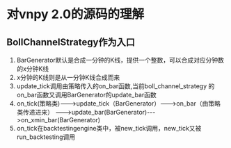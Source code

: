 # 对vnpy 2.0的源码的理解
## BollChannelStrategy作为入口
1. BarGenerator默认是合成一分钟的K线，提供一个整数，可以合成对应分钟数的x分钟K线
2. x分钟的K线则是从一分钟K线合成而来
3. update_tick调用由策略传入的on_bar函数,当前boll_channel_strategy
的on_bar函数又调用BarGenerator的update_bar函数
4. on_tick(策略类)--->update_tick（BarGenerator）--->on_bar（由策略类传递进来）
--->update_bar(BarGenerator)--->on_xmin_bar(BarGenerator)
5. on_tick在backtestingengine类中，被new_tick调用，new_tick又被run_backtesting调用